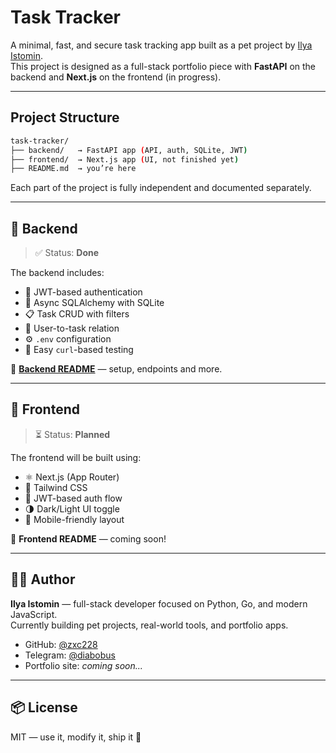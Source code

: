 # Task Tracker

A minimal, fast, and secure task tracking app built as a pet project by [Ilya Istomin](https://github.com/ilyaistomin).  
This project is designed as a full-stack portfolio piece with **FastAPI** on the backend and **Next.js** on the frontend (in progress).

---

## Project Structure
```bash
task-tracker/
├── backend/   → FastAPI app (API, auth, SQLite, JWT)
├── frontend/  → Next.js app (UI, not finished yet)
├── README.md  → you’re here
```

Each part of the project is fully independent and documented separately.

---

## 📡 Backend

> ✅ Status: **Done**

The backend includes:
- 🔐 JWT-based authentication
- 🧠 Async SQLAlchemy with SQLite
- 📋 Task CRUD with filters
- 🔁 User-to-task relation
- ⚙️ `.env` configuration
- 🧪 Easy `curl`-based testing

📘 **[Backend README](./backend/README.md)** — setup, endpoints and more.

---

## 🧾 Frontend

> ⏳ Status: **Planned**

The frontend will be built using:
- ⚛️ Next.js (App Router)
- 💅 Tailwind CSS
- 🔐 JWT-based auth flow
- 🌗 Dark/Light UI toggle
- 📱 Mobile-friendly layout

📘 **Frontend README** — coming soon!

---

## 👨‍💻 Author

**Ilya Istomin** — full-stack developer focused on Python, Go, and modern JavaScript.  
Currently building pet projects, real-world tools, and portfolio apps.

- GitHub: [@zxc228](https://github.com/zxc228)
- Telegram: [@diabobus](https://t.me/diabobus)
- Portfolio site: _coming soon..._

---

## 📦 License

MIT — use it, modify it, ship it 🚢